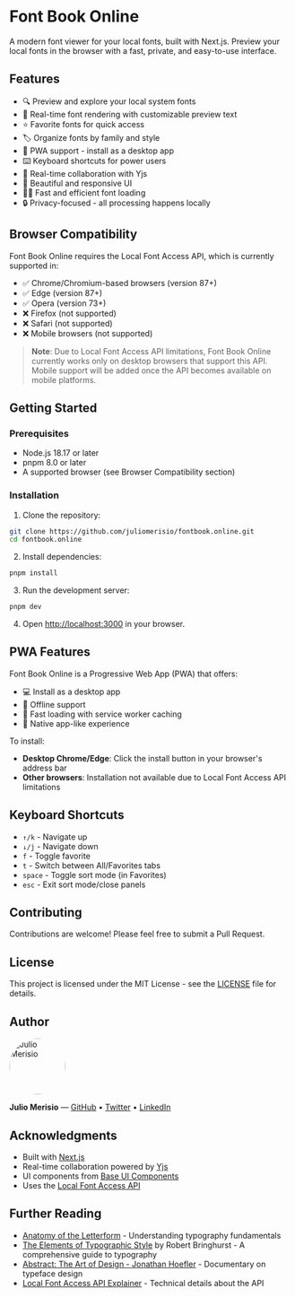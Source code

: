 # Font Book Online

A modern font viewer for your local fonts, built with Next.js. Preview your local fonts in the browser with a fast, private, and easy-to-use interface.

## Features

- 🔍 Preview and explore your local system fonts
- 💫 Real-time font rendering with customizable preview text
- ⭐️ Favorite fonts for quick access
- 🏷️ Organize fonts by family and style
- 📱 PWA support - install as a desktop app
- ⌨️ Keyboard shortcuts for power users
- 🔄 Real-time collaboration with Yjs
- 🎨 Beautiful and responsive UI
- 🏃‍♂️ Fast and efficient font loading
- 🔒 Privacy-focused - all processing happens locally

## Browser Compatibility

Font Book Online requires the Local Font Access API, which is currently supported in:

- ✅ Chrome/Chromium-based browsers (version 87+)
- ✅ Edge (version 87+)
- ✅ Opera (version 73+)
- ❌ Firefox (not supported)
- ❌ Safari (not supported)
- ❌ Mobile browsers (not supported)

> **Note**: Due to Local Font Access API limitations, Font Book Online currently works only on desktop browsers that support this API. Mobile support will be added once the API becomes available on mobile platforms.

## Getting Started

### Prerequisites

- Node.js 18.17 or later
- pnpm 8.0 or later
- A supported browser (see Browser Compatibility section)

### Installation

1. Clone the repository:
```bash
git clone https://github.com/juliomerisio/fontbook.online.git
cd fontbook.online
```

2. Install dependencies:
```bash
pnpm install
```

3. Run the development server:
```bash
pnpm dev
```

4. Open [http://localhost:3000](http://localhost:3000) in your browser.

## PWA Features

Font Book Online is a Progressive Web App (PWA) that offers:

- 💻 Install as a desktop app
- 🔄 Offline support
- 💨 Fast loading with service worker caching
- 🎯 Native app-like experience

To install:
- **Desktop Chrome/Edge**: Click the install button in your browser's address bar
- **Other browsers**: Installation not available due to Local Font Access API limitations

## Keyboard Shortcuts

- `↑/k` - Navigate up
- `↓/j` - Navigate down
- `f` - Toggle favorite
- `t` - Switch between All/Favorites tabs
- `space` - Toggle sort mode (in Favorites)
- `esc` - Exit sort mode/close panels

## Contributing

Contributions are welcome! Please feel free to submit a Pull Request.

## License

This project is licensed under the MIT License - see the [LICENSE](LICENSE) file for details.

## Author

<img src="https://github.com/juliomerisio.png" width="100" alt="Julio Merisio" style="border-radius: 50%;" />

**Julio Merisio** — [GitHub](https://github.com/juliomerisio) • [Twitter](https://twitter.com/juliomerisio) • [LinkedIn](https://linkedin.com/in/juliomerisio)

## Acknowledgments

- Built with [Next.js](https://nextjs.org/)
- Real-time collaboration powered by [Yjs](https://yjs.dev/)
- UI components from [Base UI Components](https://github.com/juliomerisio/base-ui-components)
- Uses the [Local Font Access API](https://developer.mozilla.org/en-US/docs/Web/API/Local_Font_Access_API)

## Further Reading

- [Anatomy of the Letterform](https://pangrampangram.com/blogs/journal/anatomy-of-the-letterform) - Understanding typography fundamentals
- [The Elements of Typographic Style](https://archive.org/details/the-elements-of-typographic-style-robert-bringhurst-z-lib.org) by Robert Bringhurst - A comprehensive guide to typography
- [Abstract: The Art of Design - Jonathan Hoefler](https://www.dailymotion.com/video/x8kgp1c) - Documentary on typeface design
- [Local Font Access API Explainer](https://github.com/WICG/local-font-access) - Technical details about the API